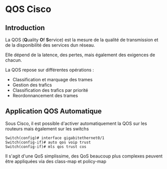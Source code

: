 # QOS Cisco

## Introduction

La QOS (**Q**uality **O**f **S**ervice) est la mesure de la qualité de
transmission et de la disponibilité des services dun réseau.

Elle dépend de la latence, des pertes, mais également des exigences de
chacun.

La QOS repose sur différentes opérations :

* Classification et marquage des trames
* Gestion des trafics
* Classification des trafics par priorité
* Reordonnancement des trames

## Application QOS Automatique

Sous Cisco, il est possible d'activer automatiquement la QOS sur les
routeurs mais également sur les switchs

```cisco
Switch(config)# interface gigabitethernet0/1
Switch(config-if)# auto qos voip trust
Switch(config-if)# mls qos trust cos
```

Il s'agit d'une QoS simplissime, des QoS beaucoup plus complexes
peuvent être appliquées via des class-map et policy-map

